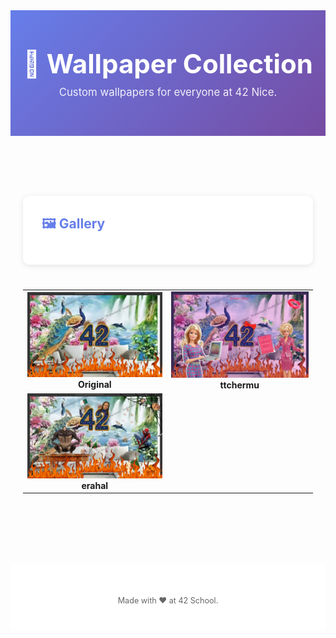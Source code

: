 <header style="background: linear-gradient(135deg, #667eea 0%, #764ba2 100%); color: white; padding: 60px 20px; text-align: center;">
    <h1 style="font-size: 3em; margin: 0 0 10px 0;">🎨 Wallpaper Collection</h1>
    <p style="font-size: 1.2em; opacity: 0.9; margin: 0;">Custom wallpapers for everyone at 42 Nice.</p>
</header>

<div style="max-width: 1200px; margin: 0 auto; padding: 40px 20px;">
    <div style="background: white; padding: 30px; border-radius: 10px; margin-bottom: 40px; box-shadow: 0 2px 10px rgba(0,0,0,0.1);">
        <h2 style="margin: 0 0 15px 0; color: #667eea;">🖼️ Gallery</h2>
    </div>
<table>
  <tr>
    <td align="center">
      <img src="./original.png" width="400px" alt="Original"/><br />
      <b>Original</b>
    </td>
    <td align="center">
      <img src="./ttchermu.png" width="400px" alt="ttchermu"/><br />
      <b>ttchermu</b>
    </td>
  </tr>
  <tr>
    <td align="center">
      <img src="./erahal.png" width="400px" alt="erahal"/><br />
      <b>erahal</b>
    </td>
</table>
</div>

<footer style="text-align: center; padding: 40px 20px; background: white; margin-top: 60px;">
    <p style="color: #666; font-size: 0.9em; margin: 10px 0 0 0;">Made with ❤️ at 42 School.</p>
</footer>
